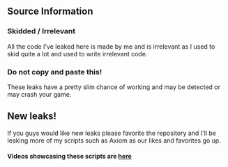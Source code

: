 ## Source Information
### Skidded / Irrelevant
All the code I've leaked here is made by me and is irrelevant as I used to skid quite a lot and used to write irrelevant code.

### Do not copy and paste this!
These leaks have a pretty slim chance of working and may be detected or may crash your game.

## New leaks!
If you guys would like new leaks please favorite the repository and I'll be leaking more of my scripts such as Axiom as our likes and favorites go up.

#### Videos showcasing these scripts are [here](https://www.youtube.com/@zyllus6837)
